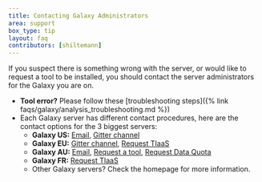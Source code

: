 ```yaml
---
title: Contacting Galaxy Administrators
area: support
box_type: tip
layout: faq
contributors: [shiltemann]
---
```


If you suspect there is something wrong with the server, or would like to request a tool to be installed, you should contact the server administrators for the Galaxy you are on.

- **Tool error?** Please follow these [troubleshooting steps]({% link faqs/galaxy/analysis_troubleshooting.md %})
- Each Galaxy server has different contact procedures, here are the contact options for the 3 biggest servers:
  - **Galaxy US:** [Email](mailto:help@galaxyproject.org), [Gitter channel](https://gitter.im/galaxyproject/Lobby)
  - **Galaxy EU:** [Gitter channel](https://gitter.im/usegalaxy-eu/Lobby), [Request TIaaS](https://usegalaxy.eu/tiaas/)
  - **Galaxy AU:** [Email](mail:help@genome.edu.au), [Request a tool](https://request.usegalaxy.org.au/), [Request Data Quota](https://docs.google.com/forms/d/e/1FAIpQLSeiw6ajmkezLCwbXc3OFQEU3Ai9hGnBd967u9YbQ8ANPgvatA/viewform)
  - **Galaxy FR:** [Request TIaaS](https://usegalaxy.fr/tiaas/)
  - Other Galaxy servers? Check the homepage for more information.

